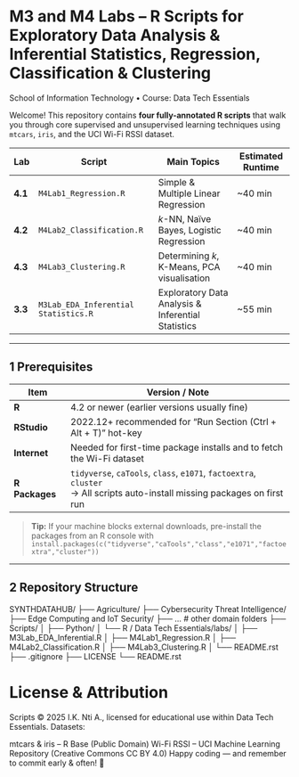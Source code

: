 # M3 and M4 Labs – R Scripts for Exploratory Data Analysis & Inferential Statistics, Regression, Classification & Clustering  
School of Information Technology • Course: Data Tech Essentials​

Welcome! This repository contains **four fully-annotated R scripts** that walk you through
core supervised and unsupervised learning techniques using `mtcars`, `iris`, and the UCI
Wi-Fi RSSI dataset.

| Lab | Script | Main Topics | Estimated Runtime |
|-----|--------|-------------|-------------------|
| **4.1** | `M4Lab1_Regression.R` | Simple & Multiple Linear Regression | ~40 min |
| **4.2** | `M4Lab2_Classification.R` | *k*-NN, Naïve Bayes, Logistic Regression | ~40 min |
| **4.3** | `M4Lab3_Clustering.R` | Determining *k*, K-Means, PCA visualisation | ~40 min |
| **3.3** | `M3Lab_EDA_Inferential Statistics.R` | Exploratory Data Analysis & Inferential Statistics  | ~55 min |
---

## 1  Prerequisites

| Item | Version / Note |
|------|----------------|
| **R** | 4.2 or newer (earlier versions usually fine) |
| **RStudio** | 2022.12+ recommended for “Run Section (Ctrl + Alt + T)” hot-key |
| **Internet** | Needed for first-time package installs and to fetch the Wi-Fi dataset |
| **R Packages** | `tidyverse`, `caTools`, `class`, `e1071`, `factoextra`, `cluster`<br>→ All scripts auto-install missing packages on first run |

> **Tip:** If your machine blocks external downloads, pre-install the packages
> from an R console with  
> `install.packages(c("tidyverse","caTools","class","e1071","factoextra","cluster"))`

---

## 2  Repository Structure

SYNTHDATAHUB/
├── Agriculture/
├── Cybersecurity Threat Intelligence/
├── Edge Computing and IoT Security/
├── …                                            # other domain folders
├── Scripts/
│   ├── Python/
│   └── R / Data Tech Essentials/labs/
│                               ├── M3Lab_EDA_Inferential.R
│                               ├── M4Lab1_Regression.R
│                               ├── M4Lab2_Classification.R
│                               ├── M4Lab3_Clustering.R
│                               └── README.rst
├── .gitignore
├── LICENSE
└── README.rst


# License & Attribution
Scripts © 2025 I.K. Nti A., licensed for educational use within Data Tech Essentials.
Datasets:

mtcars & iris – R Base (Public Domain)
Wi-Fi RSSI – UCI Machine Learning Repository (Creative Commons CC BY 4.0)
Happy coding — and remember to commit early & often! 🚀
